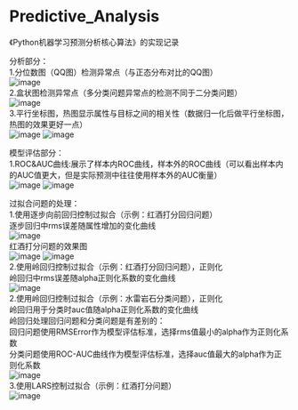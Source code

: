 # Predictive_Analysis
《Python机器学习预测分析核心算法》的实现记录</br>

分析部分：</br>
1.分位数图（QQ图）检测异常点（与正态分布对比的QQ图）</br>
![image](https://github.com/mjDelta/Predictive_Analysis/blob/master/imgs/QQPlot.png)</br>
2.盒状图检测异常点（多分类问题异常点的检测不同于二分类问题）</br>
![image](https://github.com/mjDelta/Predictive_Analysis/blob/master/imgs/boxPlot.png)</br>
3.平行坐标图，热图显示属性与目标之间的相关性（数据归一化后做平行坐标图，热图的效果更好一点）</br>
![image](https://github.com/mjDelta/Predictive_Analysis/blob/master/imgs/parallePlot.png)
![image](https://github.com/mjDelta/Predictive_Analysis/blob/master/imgs/heatPlot.png)</br>

模型评估部分：</br>
1.ROC&AUC曲线:展示了样本内ROC曲线，样本外的ROC曲线（可以看出样本内的AUC值更大，但是实际预测中往往使用样本外的AUC衡量）</br>
![image](https://github.com/mjDelta/Predictive_Analysis/blob/master/imgs/auc_insample.png)
![image](https://github.com/mjDelta/Predictive_Analysis/blob/master/imgs/auc_outsample.png)</br>

过拟合问题的处理：</br>
1.使用逐步向前回归控制过拟合（示例：红酒打分回归问题）</br>
逐步回归中rms误差随属性增加的变化曲线</br>
![image](https://github.com/mjDelta/Predictive_Analysis/blob/master/imgs/fwdstep.png)</br>
红酒打分问题的效果图</br>
![image](https://github.com/mjDelta/Predictive_Analysis/blob/master/imgs/fwdstepscatter.png)
![image](https://github.com/mjDelta/Predictive_Analysis/blob/master/imgs/fwdstephist.png)</br>
2.使用岭回归控制过拟合（示例：红酒打分回归问题），正则化</br>
岭回归中rms误差随alpha正则化系数的变化曲线</br>
![image](https://github.com/mjDelta/Predictive_Analysis/blob/master/imgs/ridge.png)</br>
2.使用岭回归控制过拟合（示例：水雷岩石分类问题），正则化</br>
岭回归用于分类时auc值随alpha正则化系数的变化曲线</br>
岭回归处理回归问题和分类问题是有差别的：</br>
回归问题使用RMSError作为模型评估标准，选择rms值最小的alpha作为正则化系数</br>
分类问题使用ROC-AUC曲线作为模型评估标准，选择auc值最大的alpha作为正则化系数</br>
![image](https://github.com/mjDelta/Predictive_Analysis/blob/master/imgs/ridgeclassify.png)</br>
3.使用LARS控制过拟合（示例：红酒打分问题）</br>
![image](https://github.com/mjDelta/Predictive_Analysis/blob/master/imgs/lars.png)</br>
